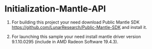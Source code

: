 # Initialization-Mantle-API

1. For building this project your need download Public Mantle SDK https://github.com/LunarResearch/Public-Mantle-SDK and install it.

2. For launching this sample your need install mantle driver version 9.1.10.0295 (include in AMD Radeon Software 19.4.3).
